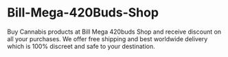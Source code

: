 # Bill-Mega-420Buds-Shop
Buy Cannabis products at Bill Mega 420buds Shop and receive discount on all your purchases. We offer free shipping and best worldwide delivery which is 100% discreet and safe to your destination.

